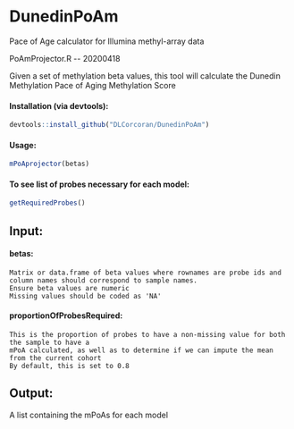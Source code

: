 # DunedinPoAm
Pace of Age calculator for Illumina methyl-array data

PoAmProjector.R -- 20200418

Given a set of methylation beta values, this tool will calculate the Dunedin Methylation Pace of Aging Methylation Score
 
#### Installation (via devtools):
```r
devtools::install_github("DLCorcoran/DunedinPoAm")
```

#### Usage:
```r
mPoAprojector(betas)
```

#### To see list of probes necessary for each model:
```r
getRequiredProbes()
```

## Input:
####  betas:
    Matrix or data.frame of beta values where rownames are probe ids and  
    column names should correspond to sample names.  
    Ensure beta values are numeric  
    Missing values should be coded as 'NA'  

####  proportionOfProbesRequired:  
    This is the proportion of probes to have a non-missing value for both the sample to have a  
    mPoA calculated, as well as to determine if we can impute the mean from the current cohort  
    By default, this is set to 0.8  
  
## Output:  
   A list containing the mPoAs for each model

